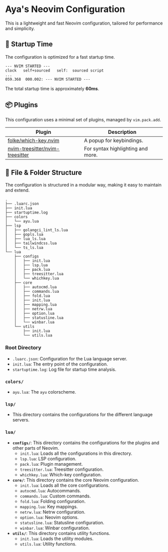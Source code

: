 # Aya's Neovim Configuration

This is a lightweight and fast Neovim configuration, tailored for performance and simplicity.

## 🚀 Startup Time

####

The configuration is optimized for a fast startup time.

```
--- NVIM STARTED ---
clock   self+sourced   self:  sourced script
...
059.368  000.002: --- NVIM STARTED ---
```

The total startup time is approximately **60ms**.

## 📦 Plugins

This configuration uses a minimal set of plugins, managed by `vim.pack.add`.

| Plugin                                                                                | Description                       |
| ------------------------------------------------------------------------------------- | --------------------------------- |
| [folke/which-key.nvim](https://github.com/folke/which-key.nvim)                       | A popup for keybindings.          |
| [nvim-treesitter/nvim-treesitter](https://github.com/nvim-treesitter/nvim-treesitter) | For syntax highlighting and more. |

## 📂 File & Folder Structure

The configuration is structured in a modular way, making it easy to maintain and extend.

```
.
├── .luarc.json
├── init.lua
├── startuptime.log
├── colors
│   └── ayu.lua
├── lsp
│   ├── golangci_lint_ls.lua
│   ├── gopls.lua
│   ├── lua_ls.lua
│   ├── tailwindcss.lua
│   └── ts_ls.lua
└── lua
    ├── configs
    │   ├── init.lua
    │   ├── lsp.lua
    │   ├── pack.lua
    │   ├── treesitter.lua
    │   └── whichkey.lua
    ├── core
    │   ├── autocmd.lua
    │   ├── commands.lua
    │   ├── fold.lua
    │   ├── init.lua
    │   ├── mapping.lua
    │   ├── netrw.lua
    │   ├── option.lua
    │   ├── statusline.lua
    │   └── winbar.lua
    └── utils
        ├── init.lua
        └── utils.lua
```

### Root Directory

- `.luarc.json`: Configuration for the Lua language server.
- `init.lua`: The entry point of the configuration.
- `startuptime.log`: Log file for startup time analysis.

### `colors/`

- `ayu.lua`: The `ayu` colorscheme.

### `lsp/`

- This directory contains the configurations for the different language servers.

### `lua/`

- **`configs/`**: This directory contains the configurations for the plugins and other parts of Neovim.
  - `init.lua`: Loads all the configurations in this directory.
  - `lsp.lua`: LSP configuration.
  - `pack.lua`: Plugin management.
  - `treesitter.lua`: Treesitter configuration.
  - `whichkey.lua`: Which-key configuration.
- **`core/`**: This directory contains the core Neovim configuration.
  - `init.lua`: Loads all the core configurations.
  - `autocmd.lua`: Autocommands.
  - `commands.lua`: Custom commands.
  - `fold.lua`: Folding configuration.
  - `mapping.lua`: Key mappings.
  - `netrw.lua`: Netrw configuration.
  - `option.lua`: Neovim options.
  - `statusline.lua`: Statusline configuration.
  - `winbar.lua`: Winbar configuration.
- **`utils/`**: This directory contains utility functions.
  - `init.lua`: Loads the utility modules.
  - `utils.lua`: Utility functions.
